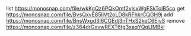 list https://monosnap.com/file/wkKgQz6PQkOmf2vjsxWgFSkTolB5co
get https://monosnap.com/file/BvsQxvE85IlVt2oLD8kRFhkrCQGH9j
add https://monosnap.com/file/BnsWxgd3I6CGEdj3nTHxS2keC6EjvS
remove https://monosnap.com/file/z364drGxvwREXT6tg3xaqYQqLlMBkl